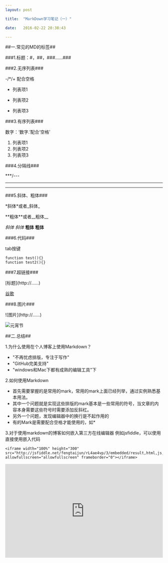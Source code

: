 ```yaml
---
layout: post

title:  "MarkDown学习笔记（一）"

date:   2016-02-22 20:38:43

---
```

##一.常见的MD的标签##

###1.标题：#，##，###......###

###2.无序列表###

-/*/+ 配合空格

- 列表项1
* 列表项2
+ 列表项3

###3.有序列表###

数字：‘数字.’配合‘空格’

1. 列表项1
2. 列表项2
3. 列表项3

###4.分隔线###

***/---

***
---

###5.斜体、粗体###

\*斜体*或者\_斜体_

\*\*粗体**或者\_\_粗体__

*斜体*
_斜体_
**粗体**
__粗体__

###6.代码###

tab按键

	function test(){}
	function test2(){}

###7.超链接###

\[标题](http://......)

[谷歌](https://www.google.com.hk/webhp?hl=zh-CN&sourceid=cnhp&gws_rd=ssl)

###8.图片###

\!\[图片](http://......)

![元宵节](https://www.google.com.hk/logos/doodles/2016/lantern-festival-2016-hk-6238324839677952.2-hp.jpg)


##二.总结##

1.为什么使用在个人博客上使用Markdown？

* "不再忧虑排版，专注于写作"
* "GitHub完美支持"
* "windows和Mac下都有成熟的编辑工具"下

2.如何使用Markdown

* 首先需要掌握的是常用的mark，常用的mark上面已经列举，通过实例熟悉基本用法。
* 其中一个问题就是实现这些排版的mark基本是一些常用的符号，当文章的内容本身需要这些符号时需要添加反斜杠。
* 另外一个问题，发现编辑器中的换行是不起作用的
* 有的Mark是需要配合空格才能使用的，如*

3.对于使用markdown的博客如何嵌入第三方在线编辑器
例如jsfiddle，可以使用直接使用嵌入代码

	<iframe width="100%" height="300" src="http://jsfiddle.net/fengtaijun/rL4ae4vp/3/embedded/result,html,js,css,resources/" allowfullscreen="allowfullscreen" frameborder="0"></iframe>

<iframe width="100%" height="300" src="http://jsfiddle.net/fengtaijun/rL4ae4vp/3/embedded/result,html,js,css,resources/" allowfullscreen="allowfullscreen" frameborder="0"></iframe>













